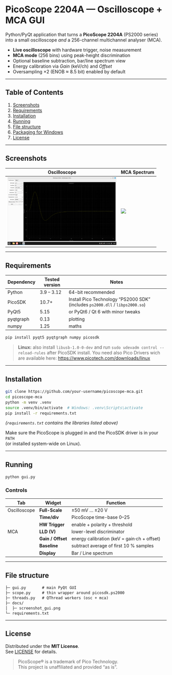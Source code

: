 # PicoScope 2204A — Oscilloscope + MCA GUI

Python/PyQt application that turns a **PicoScope 2204A** (PS2000 series)  
into a small oscilloscope *and* a 256-channel multichannel analyser (MCA).

* **Live oscilloscope** with hardware trigger, noise measurement  
* **MCA mode** (256 bins) using peak-height discrimination  
* Optional baseline subtraction, bar/line spectrum view  
* Energy calibration via *Gain* (keV/ch) and *Offset*  
* Oversampling ×2 (ENOB ≈ 8.5 bit) enabled by default  

---

## Table of Contents
1. [Screenshots](#screenshots)
2. [Requirements](#requirements)
3. [Installation](#installation)
4. [Running](#running)
5. [File structure](#file-structure)
6. [Packaging for Windows](#packaging-for-windows)
7. [License](#license)

---

## Screenshots

| Oscilloscope | MCA Spectrum |
|--------------|--------------|
| <img src="docs/screenshot_osc.png" width="340"> | <img src="docs/screenshot_mca_.png" width="340"> |

---

## Requirements

| Dependency | Tested version | Notes |
|------------|---------------|-------|
| Python     | 3.9 – 3.12 | 64-bit recommended |
| PicoSDK    | 10.7+ | Install Pico Technology “PS2000 SDK” (includes `ps2000.dll` / `libps2000.so`) |
| PyQt5      | 5.15 | or PyQt6 / Qt 6 with minor tweaks |
| pyqtgraph  | 0.13 | plotting |
| numpy      | 1.25 | maths |

```bash
pip install pyqt5 pyqtgraph numpy picosdk
```

> **Linux:** also install `libusb-1.0-0-dev` and run `sudo udevadm control --reload-rules` after PicoSDK install.
You need also Pico Drivers wich are available here: https://www.picotech.com/downloads/linux
---

## Installation

```bash
git clone https://github.com/your-username/picoscope-mca.git
cd picoscope-mca
python -m venv .venv
source .venv/bin/activate  # Windows: .venv\Scripts\activate
pip install -r requirements.txt
```

*(`requirements.txt` contains the libraries listed above)*

Make sure the PicoScope is plugged in and the PicoSDK driver is in your `PATH`  
(or installed system-wide on Linux).

---

## Running

```bash
python gui.py
```

### Controls

| Tab | Widget | Function |
|-----|--------|----------|
| Oscilloscope | **Full-Scale** | ±50 mV … ±20 V |
|     | **Time/div** | PicoScope time-base 0–25 |
|     | **HW Trigger** | enable + polarity + threshold |
| MCA | **LLD (V)** | lower-level discriminator |
|     | **Gain / Offset** | energy calibration (keV = gain·ch + offset) |
|     | **Baseline** | subtract average of first 10 % samples |
|     | **Display** | Bar / Line spectrum |

---

## File structure

```
├─ gui.py       # main PyQt GUI
├─ scope.py     # thin wrapper around picosdk.ps2000
├─ threads.py   # QThread workers (osc + mca)
├─ docs/
│  ├─ screenshot_gui.png
└─ requirements.txt
```

---


## License

Distributed under the **MIT License**.  
See [LICENSE](LICENSE) for details.

> PicoScope® is a trademark of Pico Technology.  
> This project is unaffiliated and provided “as is”.
